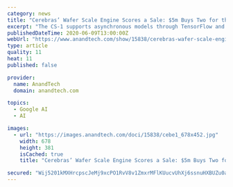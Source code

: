 ```yaml
---
category: news
title: "Cerebras’ Wafer Scale Engine Scores a Sale: $5m Buys Two for the Pittsburgh Supercomputing Center"
excerpt: "The CS-1 supports asynchronous models through TensorFlow and pyTorch, with the software platform able to optimize the size of the workloads for the available area on the CS-1 Wafer Scale Engine. The pair of CS-1 machines will be coupled with an ‘extreme’ shared-memory HPE Superdome Flex server,"
publishedDateTime: 2020-06-09T13:00:00Z
webUrl: "https://www.anandtech.com/show/15838/cerebras-wafer-scale-engine-scores-a-sale-5m-buys-two-for-the-pittsburgh-supercomputing-center"
type: article
quality: 11
heat: 11
published: false

provider:
  name: AnandTech
  domain: anandtech.com

topics:
  - Google AI
  - AI

images:
  - url: "https://images.anandtech.com/doci/15838/cebe1_678x452.jpg"
    width: 678
    height: 381
    isCached: true
    title: "Cerebras’ Wafer Scale Engine Scores a Sale: $5m Buys Two for the Pittsburgh Supercomputing Center"

secured: "Wij5201kMXHrcpscJeMj9xcPO1RvV8v1ZmxrMFlKUucvUhXj6ssnuHXBUZu0aNglP21NyK9WZVGkUsOL1dq4JpW259Sbxmi9h/OQmZ1/rSwpyrF8Djn50W5PaLXMTVgtmSN57TXkL8kUbxDv0djd7d6tOT4Cq4T2SvxRbs8mk70kQEhW+IKovw9TMleh0tIKc9cFSYq76FhjJpeuebfh4eFpi2l1AOIIPylBMzU3lhgIVwi7gx4ErrO3PqM6sBAjFmkrfysZpYS5fgPqWBQSA9cABGNyXbvWjNFCN10pdXFRhLXxlfkF/hZJP7tsxorm;gaijzxNMxPvubVcQGCtRlQ=="
---
```


